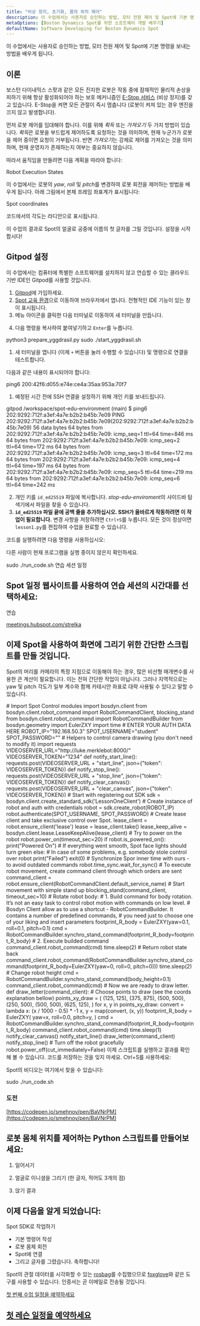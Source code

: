 ```yaml
---
title: "비상 정지, 초기화, 몸의 위치 제어"
description: 이 수업에서는 사용자로 승인하는 방법, 모터 전원 제어 및 Spot에 기본 명령을 보내는 방법을 배우게 됩니다.
metaOptions: [Boston Dynamics Spot를 위한 소프트웨어 개발 배우기]
defaultName: Software Developing for Boston Dynamics Spot
---
```


<RoboAcademyText fWeight="500">
이 수업에서는 사용자로 승인하는 방법, 모터 전원 제어 및 Spot에 기본 명령을 보내는 방법을 배우게 됩니다.
</RoboAcademyText>

## 이론

보스턴 다이내믹스 스팟과 같은 모든 진지한 로봇은 작동 중에 잠재적인 물리적 손상을 피하기 위해 항상 활성화되어야 하는 보호 메커니즘인 [E-Stop 서비스](https://dev.bostondynamics.com/docs/concepts/estop_service) (비상 정지)를 갖고 있습니다. E-Stop을 켜면 모든 관절이 즉시 멈춥니다 (로봇이 켜져 있는 경우 엔진을 끄지 않고 발생합니다).

먼저 로봇 제어를 임대해야 합니다. 이를 위해 *획득* 또는 *가져오기* 두 가지 방법이 있습니다. *획득*은 로봇을 부드럽게 제어하도록 요청하는 것을 의미하며, 현재 누군가가 로봇을 제어 중이면 요청이 거부됩니다. 반면 *가져오기*는 강제로 제어를 가져오는 것을 의미하며, 현재 운영자가 존재하는지 여부는 중요하지 않습니다.

따라서 움직임을 만들려면 다음 계획을 따라야 합니다:

<LessonImages src="boston-dynamics-spot/e_stop_scheme.png" alt="로봇 실행 상태" imageClasses="mb"/>

Robot Execution States

이 수업에서는 로봇의 *yaw*, *roll* 및 *pitch*를 변경하여 로봇 회전을 제어하는 방법을 배우게 됩니다. 아래 그림에서 본체 프레임 좌표계가 표시됩니다:

<LessonImages src="boston-dynamics-spot/spot_coords.png" alt="Spot 좌표" imageClasses="mb"/>

Spot coordinates

<RoboAcademyText fWeight="300" fSize="90%">
코드에서의 각도는 라디안으로 표시됩니다.
</RoboAcademyText>

이 수업의 결과로 Spot의 얼굴로 공중에 이름의 첫 글자를 그릴 것입니다. 설정을 시작합시다!

## Gitpod 설정

이 수업에서는 컴퓨터에 특별한 소프트웨어를 설치하지 않고 연습할 수 있는 클라우드 기반 IDE인 Gitpod를 사용할 것입니다.

1. [Gitpod](https://gitpod.io/)에 가입하세요.
2. [Spot 교육 환경](https://gitpod.io/#github.com/merklebot/spot-edu-environment)으로 이동하여 브라우저에서 엽니다. 전형적인 IDE 기능이 있는 창이 표시됩니다. 
3. 메뉴 아이콘을 클릭한 다음 터미널로 이동하여 새 터미널을 만듭니다.

<LessonImages src="boston-dynamics-spot/gitpod_terminal.png" alt="terminal" imageClasses="mb"/>
    
    
4. 다음 명령을 복사하여 붙여넣기하고 `Enter`를 누릅니다.

<LessonCodeWrapper language="bash" codeClass="big-code">
python3 prepare_yggdrasil.py
sudo ./start_yggdrasil.sh

</LessonCodeWrapper>

1. 새 터미널을 엽니다 (이제 `+` 버튼을 눌러 수행할 수 있습니다) 및 명령으로 연결을 테스트합니다.

다음과 같은 내용이 표시되어야 합니다:

<LessonCodeWrapper language="bash" codeClass="big-code">
ping6 200:42f6:d055:e74e:ce4a:35aa:953a:70f7

</LessonCodeWrapper>

1. 예정된 시간 전에 SSH 연결을 설정하기 위해 개인 키를 보내드립니다.

<LessonCodeWrapper language="bash" codeClass="big-code">
gitpod /workspace/spot-edu-environment (main) $ ping6 202:9292:712f:a3ef:4a7e:b2b2:b45b:7e09
PING 202:9292:712f:a3ef:4a7e:b2b2:b45b:7e09(202:9292:712f:a3ef:4a7e:b2b2:b45b:7e09) 56 data bytes
64 bytes from 202:9292:712f:a3ef:4a7e:b2b2:b45b:7e09: icmp_seq=1 ttl=64 time=846 ms
64 bytes from 202:9292:712f:a3ef:4a7e:b2b2:b45b:7e09: icmp_seq=2 ttl=64 time=172 ms
64 bytes from 202:9292:712f:a3ef:4a7e:b2b2:b45b:7e09: icmp_seq=3 ttl=64 time=172 ms
64 bytes from 202:9292:712f:a3ef:4a7e:b2b2:b45b:7e09: icmp_seq=4 ttl=64 time=197 ms
64 bytes from 202:9292:712f:a3ef:4a7e:b2b2:b45b:7e09: icmp_seq=5 ttl=64 time=219 ms
64 bytes from 202:9292:712f:a3ef:4a7e:b2b2:b45b:7e09: icmp_seq=6 ttl=64 time=242 ms

</LessonCodeWrapper>

2. 개인 키를 `id_ed25519` 파일에 복사합니다. *stop-edu-enviroment*의 사이드바 탐색기에서 파일을 찾을 수 있습니다.
3. **`id_ed25519` 파일 끝에 공백 줄을 추가하십시오. SSH가 올바르게 작동하려면 이 작업이 필요합니다.** 변경 사항을 저장하려면 `Ctrl+S`를 누릅니다.
모든 것이 정상이면 `lesson1.py`를 편집하여 수업을 완료할 수 있습니다.

코드를 실행하려면 다음 명령을 사용하십시오:

다른 사람이 현재 프로그램을 실행 중이지 않은지 확인하세요.


<LessonCodeWrapper language="bash">
sudo ./run_code.sh

</LessonCodeWrapper>


<RoboAcademyText fWeight="700" fStyle="normal">
연습 세션 일정
</RoboAcademyText>


## Spot 일정 웹사이트를 사용하여 연습 세션의 시간대를 선택하세요:

연습

[meetings.hubspot.com/strelka](https://meetings.hubspot.com/strelka)

## 이제 Spot을 사용하여 화면에 그리기 위한 간단한 스크립트를 만들 것입니다.

Spot의 머리를 카메라의 특정 지점으로 이동해야 하는 경우, 많은 비선형 매개변수를 사용한 큰 계산이 필요합니다. 이는 전혀 간단한 작업이 아닙니다. 그러나 지역적으로는 yaw 및 pitch 각도가 일부 계수와 함께 카테시안 좌표로 대략 사용될 수 있다고 말할 수 있습니다. 

<LessonCodeWrapper language="python" codeClass="big-code">
# Import Spot Control modules
import bosdyn.client
from bosdyn.client.robot_command import RobotCommandClient, blocking_stand
from bosdyn.client.robot_command import RobotCommandBuilder
from bosdyn.geometry import EulerZXY
import time
# ENTER YOUR AUTH DATA HERE
ROBOT_IP="192.168.50.3"
SPOT_USERNAME="student"
SPOT_PASSWORD=""
# Helpers to control camera drawing (you don't need to modify it)
import requests
VIDEOSERVER_URL="http://luke.merklebot:8000/"
VIDEOSERVER_TOKEN="1234"
def notify_start_line():
  requests.post(VIDEOSERVER_URL + "start_line", json={"token": VIDEOSERVER_TOKEN})
def notify_stop_line():
  requests.post(VIDEOSERVER_URL + "stop_line", json={"token": VIDEOSERVER_TOKEN})
def notify_clear_canvas():
    requests.post(VIDEOSERVER_URL + "clear_canvas", json={"token": VIDEOSERVER_TOKEN})
# Start with registering out SDK
sdk = bosdyn.client.create_standard_sdk('LessonOneClient')
# Create instance of robot and auth with credentials
robot = sdk.create_robot(ROBOT_IP)
robot.authenticate(SPOT_USERNAME, SPOT_PASSWORD)
# Create lease client and take exclusive control over Spot.  
lease_client = robot.ensure_client('lease')
lease = lease_client.take()
lease_keep_alive = bosdyn.client.lease.LeaseKeepAlive(lease_client)
# Try to power on the robot
robot.power_on(timeout_sec=20)
if robot.is_powered_on():
    print("Powered On")
		# If everything went smooth, Spot face lights should turn green
else:
		# In case of some problems, e.g. somebody stole control over robot
    print("Failed")
    exit(0)
# Synchronize Spor inner time with ours - to avoid outdated commands
robot.time_sync.wait_for_sync()
# To execute robot movement, create command client through which orders are sent
command_client = robot.ensure_client(RobotCommandClient.default_service_name)
# Start movement with simple stand up
blocking_stand(command_client, timeout_sec=10)
# Rotate robot body:
#  1. Build command for body rotation. It’s not an easy task to control robot motion with commands on low level. 
#     Bosdyn Client allow as to use a shortcut - RobotCommandBuilder. It contains a number of predefined commands, 
#     you need just to choose one of your liking and insert parameters
footprint_R_body = EulerZXY(yaw=0.1, roll=0.1, pitch=0.1)
cmd = RobotCommandBuilder.synchro_stand_command(footprint_R_body=footprint_R_body)
#  2. Execute builded command
command_client.robot_command(cmd)
time.sleep(2)
# Return robot state back
command_client.robot_command(RobotCommandBuilder.synchro_stand_command(footprint_R_body=EulerZXY(yaw=0, roll=0, pitch=0)))
time.sleep(2)
# Change robot height
cmd = RobotCommandBuilder.synchro_stand_command(body_height=0.1)
command_client.robot_command(cmd)
# Now we are ready to draw letter. 
def draw_letter(command_client):
		# Choose points to draw (see the coords explanation bellow)
    points_xy_draw = (
        (125, 125),
        (375, 875),
        (500, 500),
        (250, 500),
        (500, 500),
        (625, 125),
    )
    for x, y in points_xy_draw:
        convert = lambda x: (x / 1000 - 0.5) * -1
        x, y = map(convert, (x, y))
        footprint_R_body = EulerZXY(
            yaw=x, 
            roll=0.0, 
            pitch=y,
        )
        cmd = RobotCommandBuilder.synchro_stand_command(footprint_R_body=footprint_R_body)
        command_client.robot_command(cmd)
        time.sleep(1)
notify_clear_canvas()
notify_start_line()
draw_letter(command_client)
notify_stop_line()
# Turn off the robot gracefully
robot.power_off(cut_immediately=False)

</LessonCodeWrapper>

<RoboAcademyText fWeight="300" fSize="90%">
이제 스크립트를 실행하고 결과를 확인해 볼 수 있습니다. 코드를 저장하는 것을 잊지 마세요. Ctrl+S를 사용하세요:
</RoboAcademyText>


<LessonImages src="boston-dynamics-spot/cartesian.jpeg" alt="spot" imageClasses="mb"/>

Spot의 비디오는 여기에서 찾을 수 있습니다:

<LessonCodeWrapper language="bash">
sudo ./run_code.sh
</LessonCodeWrapper>


### 도전
[https://codepen.io/smehnov/pen/BaVNrPM](https://codepen.io/smehnov/pen/BaVNrPM)


## 로봇 몸체 위치를 제어하는 Python 스크립트를 만들어보세요:
1. 일어서기

2. 얼굴로 이니셜을 그리기 (한 글자, 적어도 3개의 점)
3. 앉기
결과

## 이제 다음을 알게 되었습니다:

Spot SDK로 작업하기

- 기본 명령어 작성
- 로봇 몸체 회전
- Spot에 연결
- 그리고 글자를 그렸습니다. 축하합니다!

Spot의 관절 데이터를 시각화할 수 있는 [rosbag](http://wiki.ros.org/rosbag)를 수집했으므로 [foxglove](https://www.notion.so/Lesson-1-Emergency-Stop-Initialization-Body-Position-Control-4ccf6316330d4680ab1bb571b2b788d5)와 같은 도구를 사용할 수 있습니다. 인증서는 곧 이메일로 전송될 것입니다.


<RoboAcademyText fWeight="500">

[첫 번째 수업 일정을 예약하세요](https://meetings.hubspot.com/strelka)

</RoboAcademyText> 


## [첫 레슨 일정을 예약하세요](https://meetings.hubspot.com/strelka)